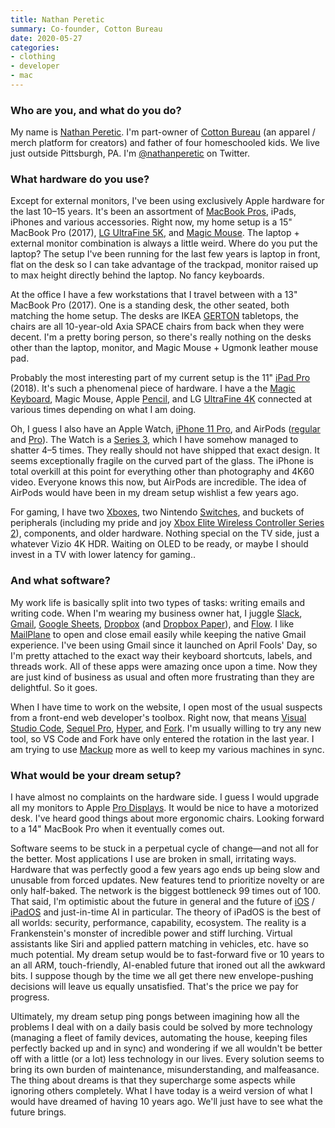 ```yaml
---
title: Nathan Peretic
summary: Co-founder, Cotton Bureau
date: 2020-05-27
categories:
- clothing
- developer
- mac
---
```


### Who are you, and what do you do?

My name is [Nathan Peretic](http://www.nathanperetic.com/ "Nathan's website."). I'm part-owner of [Cotton Bureau](https://cottonbureau.com/ "An online clothing service.") (an apparel / merch platform for creators) and father of four homeschooled kids. We live just outside Pittsburgh, PA. I'm [@nathanperetic](https://twitter.com/nathanperetic "Nathan's Twitter account.") on Twitter.

### What hardware do you use?

Except for external monitors, I've been using exclusively Apple hardware for the last 10–15 years. It's been an assortment of [MacBook Pros][macbook-pro], iPads, iPhones and various accessories. Right now, my home setup is a 15" MacBook Pro (2017), [LG UltraFine 5K][ultrafine-5k], and [Magic Mouse][magic-mouse]. The laptop + external monitor combination is always a little weird. Where do you put the laptop? The setup I've been running for the last few years is laptop in front, flat on the desk so I can take advantage of the trackpad, monitor raised up to max height directly behind the laptop. No fancy keyboards.

At the office I have a few workstations that I travel between with a 13" MacBook Pro (2017). One is a standing desk, the other seated, both matching the home setup. The desks are IKEA [GERTON][] tabletops, the chairs are all 10-year-old Axia SPACE chairs from back when they were decent. I'm a pretty boring person, so there's really nothing on the desks other than the laptop, monitor, and Magic Mouse + Ugmonk leather mouse pad.

Probably the most interesting part of my current setup is the 11" [iPad Pro][ipad-pro] (2018). It's such a phenomenal piece of hardware. I have a the [Magic Keyboard][magic-keyboard], Magic Mouse, Apple [Pencil][], and LG [UltraFine 4K][ultrafine-4k] connected at various times depending on what I am doing. 

Oh, I guess I also have an Apple Watch, [iPhone 11 Pro][iphone-11-pro], and AirPods ([regular][airpods] and [Pro][airpods-pro]). The Watch is a [Series 3][apple-watch-series-3], which I have somehow managed to shatter 4–5 times. They really should not have shipped that exact design. It seems exceptionally fragile on the curved part of the glass. The iPhone is total overkill at this point for everything other than photography and 4K60 video. Everyone knows this now, but AirPods are incredible. The idea of AirPods would have been in my dream setup wishlist a few years ago.

For gaming, I have two [Xboxes][xbox-one], two Nintendo [Switches][switch.2], and buckets of peripherals (including my pride and joy [Xbox Elite Wireless Controller Series 2][xbox-elite-wireless-controller-series-2]), components, and older hardware. Nothing special on the TV side, just a whatever Vizio 4K HDR. Waiting on OLED to be ready, or maybe I should invest in a TV with lower latency for gaming..

### And what software?

My work life is basically split into two types of tasks: writing emails and writing code. When I'm wearing my business owner hat, I juggle [Slack][], [Gmail][], [Google Sheets][google-sheets], [Dropbox][] (and [Dropbox Paper][dropbox-paper]), and [Flow][]. I like [MailPlane][] to open and close email easily while keeping the native Gmail experience. I've been using Gmail since it launched on April Fools' Day, so I'm pretty attached to the exact way their keyboard shortcuts, labels, and threads work. All of these apps were amazing once upon a time. Now they are just kind of business as usual and often more frustrating than they are delightful. So it goes.

When I have time to work on the website, I open most of the usual suspects from a front-end web developer's toolbox. Right now, that means [Visual Studio Code][visual-studio-code], [Sequel Pro][sequel-pro], [Hyper][], and [Fork][]. I'm usually willing to try any new tool, so VS Code and Fork have only entered the rotation in the last year. I am trying to use [Mackup][] more as well to keep my various machines in sync.

### What would be your dream setup?

I have almost no complaints on the hardware side. I guess I would upgrade all my monitors to Apple [Pro Displays][pro-display-xdr]. It would be nice to have a motorized desk. I've heard good things about more ergonomic chairs. Looking forward to a 14" MacBook Pro when it eventually comes out.

Software seems to be stuck in a perpetual cycle of change—and not all for the better. Most applications I use are broken in small, irritating ways. Hardware that was perfectly good a few years ago ends up being slow and unusable from forced updates. New features tend to prioritize novelty or are only half-baked. The network is the biggest bottleneck 99 times out of 100. That said, I'm optimistic about the future in general and the future of [iOS][] / [iPadOS][] and just-in-time AI in particular. The theory of iPadOS is the best of all worlds: security, performance, capability, ecosystem. The reality is a Frankenstein's monster of incredible power and stiff lurching. Virtual assistants like Siri and applied pattern matching in vehicles, etc. have so much potential. My dream setup would be to fast-forward five or 10 years to an all ARM, touch-friendly, AI-enabled future that ironed out all the awkward bits. I suppose though by the time we all get there new envelope-pushing decisions will leave us equally unsatisfied. That's the price we pay for progress.

Ultimately, my dream setup ping pongs between imagining how all the problems I deal with on a daily basis could be solved by more technology (managing a fleet of family devices, automating the house, keeping files perfectly backed up and in sync) and wondering if we all wouldn't be better off with a little (or a lot) less technology in our lives. Every solution seems to bring its own burden of maintenance, misunderstanding, and malfeasance. The thing about dreams is that they supercharge some aspects while ignoring others completely. What I have today is a weird version of what I would have dreamed of having 10 years ago. We'll just have to see what the future brings.

[airpods-pro]: https://www.apple.com/airpods-pro/ "In-ear headphones."
[airpods]: https://en.wikipedia.org/wiki/AirPods "Wireless in-ear headphones."
[apple-watch-series-3]: https://en.wikipedia.org/wiki/Apple_Watch_Series_3 "A smartwatch with optional cellular data."
[dropbox-paper]: https://www.dropbox.com/paper/start?no_redirect=1 "A document collaboration service."
[dropbox]: https://www.dropbox.com/ "Online syncing and storage."
[flow]: https://www.getflow.com/ "A project management service."
[fork]: https://git-fork.com/ "A Git client."
[gerton]: https://www.ikea.com/au/en/p/gerton-table-beech-grey-s49222250/ "A table."
[gmail]: https://mail.google.com/mail/u/0/ "Web-based email."
[google-sheets]: https://www.google.com/sheets/about/ "Online spreadsheet software."
[hyper]: https://hyper.is/ "A terminal emulator."
[ios]: https://www.apple.com/ios/ios-16/ "A mobile operating system."
[ipad-pro]: https://en.wikipedia.org/wiki/IPad_Pro "An iOS tablet."
[ipados]: https://www.apple.com/ipados/ipados-16/ "An operating system for iPads."
[iphone-11-pro]: https://en.wikipedia.org/wiki/IPhone_11_Pro "A 5.8 inch iOS phone."
[macbook-pro]: https://www.apple.com/macbook-pro/ "A laptop."
[mackup]: https://github.com/lra/mackup "Software for syncing an application's settings."
[magic-keyboard]: https://en.wikipedia.org/wiki/Magic_Keyboard "A wireless keyboard."
[magic-mouse]: https://en.wikipedia.org/wiki/Magic_Mouse "A multi-touch mouse."
[mailplane]: https://mailplaneapp.com/ "A Mac desktop client for Gmail."
[pencil]: http://wetransfer.com/pencil "An iPad stylus."
[pro-display-xdr]: https://www.apple.com/pro-display-xdr/ "A 32 inch professional monitor."
[sequel-pro]: http://www.sequelpro.com/ "A MySQL GUI for the Mac."
[slack]: https://slack.com/intl/ja-jp/ "A collaboration service."
[switch.2]: https://www.nintendo.com/switch/ "A gaming console."
[ultrafine-4k]: https://www.apple.com/search/LG-UltraFine-4K-Display?rdt=redirectionFromProductPage&tab=accessories "A 21.5 inch 4K display."
[ultrafine-5k]: http://web.archive.org/web/20190711102445/https://www.apple.com/shop/product/HKN62LL/A/lg-ultrafine-5k-display "A 27 inch monitor."
[visual-studio-code]: https://code.visualstudio.com/ "A development IDE."
[xbox-elite-wireless-controller-series-2]: https://www.xbox.com/en-AU/accessories/controllers/elite-wireless-controller-series-2 "An Xbox controller."
[xbox-one]: http://web.archive.org/web/20141104130659/http://www.xbox.com:80/en-US/xbox-one/meet-xbox-one "A video game console."
